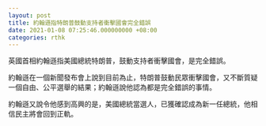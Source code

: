 ```yaml
---
layout: post
title: 約翰遜指特朗普鼓動支持者衝擊國會完全錯誤
date: 2021-01-08 07:25:46.000000000 +08:00
categories: rthk
---
```


英國首相約翰遜指美國總統特朗普，鼓動支持者衝擊國會，是完全錯誤。

約翰遜在一個新聞發布會上說到目前為止，特朗普鼓動民眾衝擊國會，又不斷質疑一個自由、公平選舉的結果；約翰遜說他認為都是完全錯誤的事情。

約翰遜又說令他感到高興的是，美國總統當選人，已獲確認成為新一任總統，他相信民主將會回到正軌。
